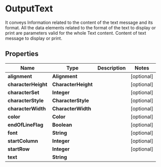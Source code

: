 

# OutputText

It conveys Information related to the content of the text message and its format. All the data elements related to the format of the text to display or print are parameters valid for the whole Text content. Content of text message to display or print.

## Properties

| Name | Type | Description | Notes |
|------------ | ------------- | ------------- | -------------|
|**alignment** | **Alignment** |  |  [optional] |
|**characterHeight** | **CharacterHeight** |  |  [optional] |
|**characterSet** | **Integer** |  |  [optional] |
|**characterStyle** | **CharacterStyle** |  |  [optional] |
|**characterWidth** | **CharacterWidth** |  |  [optional] |
|**color** | **Color** |  |  [optional] |
|**endOfLineFlag** | **Boolean** |  |  [optional] |
|**font** | **String** |  |  [optional] |
|**startColumn** | **Integer** |  |  [optional] |
|**startRow** | **Integer** |  |  [optional] |
|**text** | **String** |  |  |



